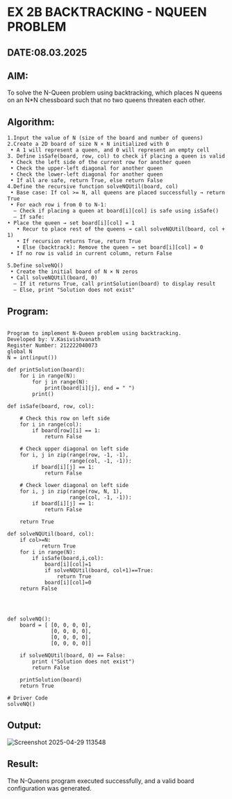 # EX 2B BACKTRACKING - NQUEEN PROBLEM
## DATE:08.03.2025
## AIM:
To solve the N-Queen problem using backtracking, which places N queens on an N*N chessboard such that no two queens threaten each other.

## Algorithm:
```
1.Input the value of N (size of the board and number of queens)
2.Create a 2D board of size N × N initialized with 0
 • A 1 will represent a queen, and 0 will represent an empty cell
3. Define isSafe(board, row, col) to check if placing a queen is valid
 • Check the left side of the current row for another queen
 • Check the upper-left diagonal for another queen
 • Check the lower-left diagonal for another queen
 • If all are safe, return True, else return False
4.Define the recursive function solveNQUtil(board, col)
 • Base case: If col >= N, all queens are placed successfully → return True
 • For each row i from 0 to N-1:
  – Check if placing a queen at board[i][col] is safe using isSafe()
  – If safe:
• Place the queen → set board[i][col] = 1
   • Recur to place rest of the queens → call solveNQUtil(board, col + 1)
   • If recursion returns True, return True
   • Else (backtrack): Remove the queen → set board[i][col] = 0
 • If no row is valid in current column, return False

5.Define solveNQ()
 • Create the initial board of N × N zeros
 • Call solveNQUtil(board, 0)
  – If it returns True, call printSolution(board) to display result
  – Else, print "Solution does not exist"
```


## Program:
```

Program to implement N-Queen problem using backtracking.
Developed by: V.Kasivishvanath
Register Number: 212222040073
global N
N = int(input())
 
def printSolution(board):
    for i in range(N):
        for j in range(N):
            print(board[i][j], end = " ")
        print()
 
def isSafe(board, row, col):
 
    # Check this row on left side
    for i in range(col):
        if board[row][i] == 1:
            return False
 
    # Check upper diagonal on left side
    for i, j in zip(range(row, -1, -1),
                    range(col, -1, -1)):
        if board[i][j] == 1:
            return False
 
    # Check lower diagonal on left side
    for i, j in zip(range(row, N, 1),
                    range(col, -1, -1)):
        if board[i][j] == 1:
            return False
 
    return True
 
def solveNQUtil(board, col):
    if col>=N:
           return True
    for i in range(N):
        if isSafe(board,i,col):
            board[i][col]=1
            if solveNQUtil(board, col+1)==True:
                return True
            board[i][col]=0
    return False
                
        
        
        
def solveNQ():
    board = [ [0, 0, 0, 0],
              [0, 0, 0, 0],
              [0, 0, 0, 0],
              [0, 0, 0, 0]]
              
    if solveNQUtil(board, 0) == False:
        print ("Solution does not exist")
        return False
 
    printSolution(board)
    return True
 
# Driver Code
solveNQ()

```

## Output:
![Screenshot 2025-04-29 113548](https://github.com/user-attachments/assets/914d40d3-aafb-4fdd-980f-8cdd8a85c1d8)

## Result:
The N-Queens program executed successfully, and a valid board configuration was generated.
